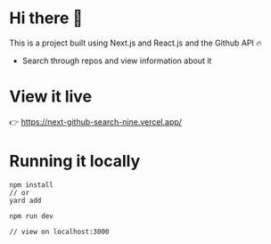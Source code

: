# Hi there 👋

This is a project built using Next.js and React.js and the Github API 🔥

- Search through repos and view information about it

# View it live

👉 https://next-github-search-nine.vercel.app/

# Running it locally

```properties
npm install
// or
yard add
```

```properties
npm run dev

// view on localhost:3000
```

